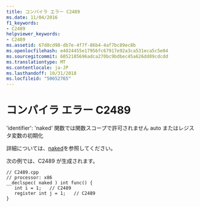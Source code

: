 ```yaml
---
title: コンパイラ エラー C2489
ms.date: 11/04/2016
f1_keywords:
- C2489
helpviewer_keywords:
- C2489
ms.assetid: 67d8cd98-db7e-4f7f-86b4-4af7bc89ec8b
ms.openlocfilehash: e4024455e17956fc67917e92a3ca531eca5c5e04
ms.sourcegitcommit: 6052185696adca270bc9bdbec45a626dd89cdcdd
ms.translationtype: MT
ms.contentlocale: ja-JP
ms.lasthandoff: 10/31/2018
ms.locfileid: "50652765"
---
```

# <a name="compiler-error-c2489"></a>コンパイラ エラー C2489

'identifier': 'naked' 関数では関数スコープで許可されません auto またはレジスタ変数の初期化

詳細については、[naked](../../cpp/naked-cpp.md)を参照してください。

次の例では、C2489 が生成されます。

```
// C2489.cpp
// processor: x86
__declspec( naked ) int func() {
   int i = 1;   // C2489
   register int j = 1;   // C2489
}
```